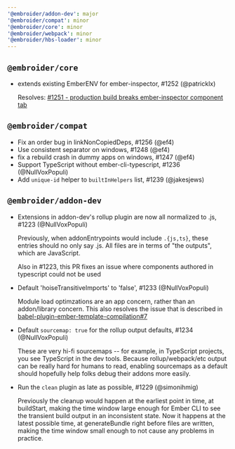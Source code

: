 ```yaml
---
'@embroider/addon-dev': major
'@embroider/compat': minor
'@embroider/core': minor
'@embroider/webpack': minor
'@embroider/hbs-loader': minor
---
```


<!-- GH Filter: `is:pr closed:>=2022-07-04T20:22:08.544Z `  (Datetime of 1.8.3 release) -->

## `@embroider/core`

* extends existing EmberENV for ember-inspector, #1252 (@patricklx)

  Resolves: [#1251 - production build breaks ember-inspector component tab](https://github.com/embroider-build/embroider/issues/1251)

## `@embroider/compat`

* Fix an order bug in linkNonCopiedDeps, #1256 (@ef4)
* Use consistent separator on windows, #1248 (@ef4)
* fix a rebuild crash in dummy apps on windows, #1247 (@ef4)
* Support TypeScript without ember-cli-typescript, #1236 (@NullVoxPopuli)
* Add `unique-id` helper to `builtInHelpers` list, #1239 (@jakesjews)

## `@embroider/addon-dev`

* Extensions in addon-dev's rollup plugin are now all normalized to .js, #1223 (@NullVoxPopuli)

  Previously, when addonEntrypoints would include `.{js,ts}`, these entries should no only say .js.
  All files are in terms of "the outputs", which are JavaScript.

  Also in #1223, this PR fixes an issue where components authored in typescript could not be used

* Default 'hoiseTransitiveImports' to 'false', #1233 (@NullVoxPopuli)

  Module load optimzations are an app concern, rather than an addon/library concern.
  This also resolves the issue that is described in [babel-plugin-ember-template-compilation#7](https://github.com/emberjs/babel-plugin-ember-template-compilation/pull/7#event-6996575186)

* Default `sourcemap: true` for the rollup output defaults, #1234 (@NullVoxPopuli)

  These are very hi-fi sourcemaps -- for example, in TypeScript projects, you see TypeScript in the dev tools.
  Because rollup/webpack/etc output can be really hard for humans to read, enabling sourcemaps as a default should hopefully help folks debug their addons more easily.

* Run the `clean` plugin as late as possible, #1229 (@simonihmig)

  Previously the cleanup would happen at the earliest point in time, at buildStart,
  making the time window large enough for Ember CLI to see the transient build output in an inconsistent state.
  Now it happens at the latest possible time, at generateBundle right before files are written,
  making the time window small enough to not cause any problems in practice.
